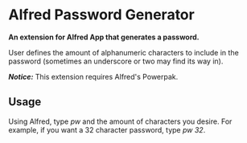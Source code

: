 Alfred Password Generator
==============

__An extension for Alfred App that generates a password.__

User defines the amount of alphanumeric characters to include in the password (sometimes an underscore or two may find its way in).

___Notice:___ This extension requires Alfred's Powerpak.

Usage
--------------

Using Alfred, type _pw_ and the amount of characters you desire. For example, if you want a 32 character password, type _pw 32_.